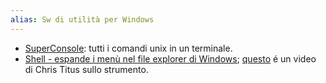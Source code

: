 ```yaml
---
alias: Sw di utilità per Windows
---
```


-   [SuperConsole](https://github.com/alexchmykhalo/superconsole/releases): tutti i comandi unix in un terminale.
-   [Shell - espande i menù nel file explorer di Windows](https://nilesoft.org/docs); [questo](https://christitus.com/shell-the-essential-app/) é un video di Chris Titus sullo strumento.